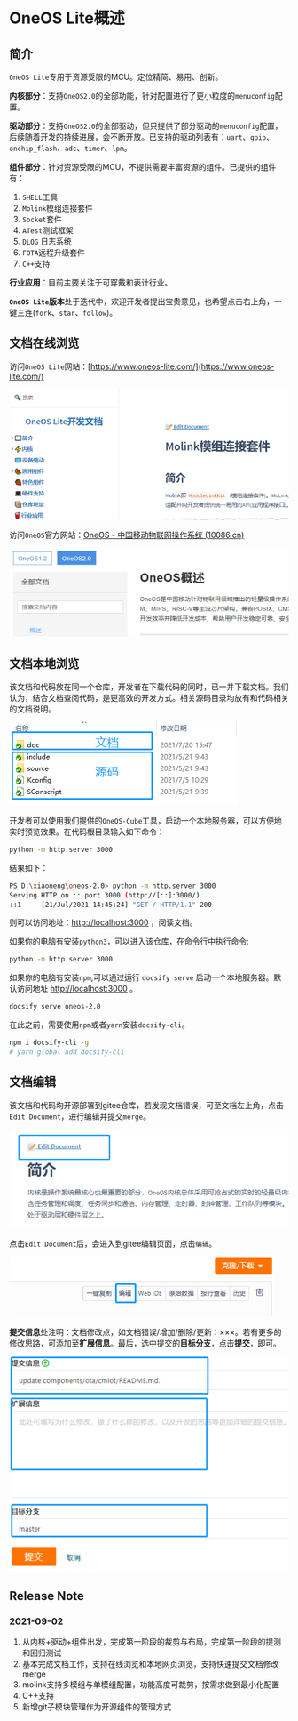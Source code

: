 # OneOS Lite概述

## 简介

`OneOS Lite`专用于资源受限的MCU。定位精简、易用、创新。

**内核部分**：支持`OneOS2.0`的全部功能，针对配置进行了更小粒度的`menuconfig`配置。

**驱动部分**：支持`OneOS2.0`的全部驱动，但只提供了部分驱动的`menuconfig`配置，后续随着开发的持续进展，会不断开放。已支持的驱动列表有：`uart`、`gpio`、`onchip_flash`、`adc`、`timer`、`lpm`。

**组件部分**：针对资源受限的MCU，不提供需要丰富资源的组件。已提供的组件有：

1. `SHELL`工具
2. `Molink`模组连接套件
3. `Socket`套件
4. `ATest`测试框架
5. `DLOG` 日志系统
6. `FOTA`远程升级套件
7. `C++`支持

**行业应用**：目前主要关注于可穿戴和表计行业。

**`OneOS Lite`版本**处于迭代中，欢迎开发者提出宝贵意见，也希望点击右上角，一键三连(`fork`、`star`、`follow`)。



## 文档在线浏览

访问`OneOS Lite`网站：[https://www.oneos-lite.com/](https://www.oneos-lite.com/)

![访问](docs/_media/访问.png)

访问`OneOS`官方网站：[OneOS - 中国移动物联网操作系统 (10086.cn)](https://os.iot.10086.cn/)

![官网](docs/_media/官网.png)

## 文档本地浏览

该文档和代码放在同一个仓库，开发者在下载代码的同时，已一并下载文档。我们认为，结合文档查阅代码，是更高效的开发方式。相关源码目录均放有和代码相关的文档说明。

![目录](docs/_media/目录.png)

开发者可以使用我们提供的`OneOS-Cube`工具，启动一个本地服务器，可以方便地实时预览效果。在代码根目录输入如下命令：

```bash
python -m http.server 3000
```

结果如下：

```bash
PS D:\xiaoneng\oneos-2.0> python -m http.server 3000
Serving HTTP on :: port 3000 (http://[::]:3000/) ...
::1 - - [21/Jul/2021 14:45:24] "GET / HTTP/1.1" 200 -
```

则可以访问地址：[http://localhost:3000](http://localhost:3000/) ，阅读文档。

如果你的电脑有安装`python3`，可以进入该仓库，在命令行中执行命令:

```bash
python -m http.server 3000
```

如果你的电脑有安装`npm`,可以通过运行 `docsify serve` 启动一个本地服务器。默认访问地址 [http://localhost:3000](http://localhost:3000/) 。

```bash
docsify serve oneos-2.0
```

在此之前，需要使用`npm`或者`yarn`安装`docsify-cli`。

```bash
npm i docsify-cli -g
# yarn global add docsify-cli
```



## 文档编辑

该文档和代码均开源部署到gitee仓库，若发现文档错误，可至文档左上角，点击`Edit Document`，进行编辑并提交`merge`。

![edit](docs/_media/edit.png)

点击`Edit Document`后，会进入到gitee编辑页面，点击`编辑`。

![gitee_edit](docs/_media/gitee_edit.png)

**提交信息**处注明：文档修改点，如文档错误/增加/删除/更新：×××。若有更多的修改思路，可添加至**扩展信息**。最后，选中提交的**目标分支**，点击**提交**，即可。

![commit](docs/_media/commit.png)

##  Release Note

### 2021-09-02

1. 从内核+驱动+组件出发，完成第一阶段的裁剪与布局，完成第一阶段的提测和回归测试
2. 基本完成文档工作，支持在线浏览和本地网页浏览，支持快速提交文档修改merge
3. molink支持多模组与单模组配置，功能高度可裁剪，按需求做到最小化配置
4. C++支持
5. 新增git子模块管理作为开源组件的管理方式